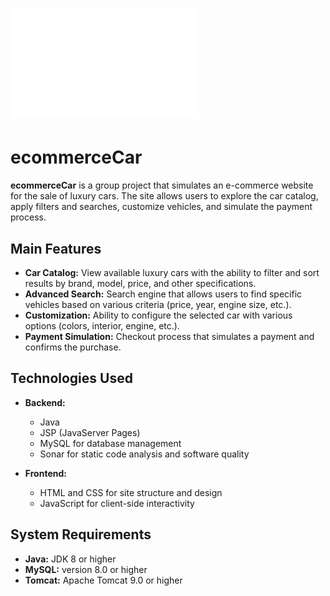 # ![ecommerceCar Logo](ecommerceCar/src/main/webapp/imgs/logotswhome.png)

# ecommerceCar

**ecommerceCar** is a group project that simulates an e-commerce website for the sale of luxury cars. The site allows users to explore the car catalog, apply filters and searches, customize vehicles, and simulate the payment process.

## Main Features

- **Car Catalog:** View available luxury cars with the ability to filter and sort results by brand, model, price, and other specifications.
- **Advanced Search:** Search engine that allows users to find specific vehicles based on various criteria (price, year, engine size, etc.).
- **Customization:** Ability to configure the selected car with various options (colors, interior, engine, etc.).
- **Payment Simulation:** Checkout process that simulates a payment and confirms the purchase.

## Technologies Used

- **Backend:**
  - Java
  - JSP (JavaServer Pages)
  - MySQL for database management
  - Sonar for static code analysis and software quality

- **Frontend:**
  - HTML and CSS for site structure and design
  - JavaScript for client-side interactivity

## System Requirements

- **Java:** JDK 8 or higher
- **MySQL:** version 8.0 or higher
- **Tomcat:** Apache Tomcat 9.0 or higher
